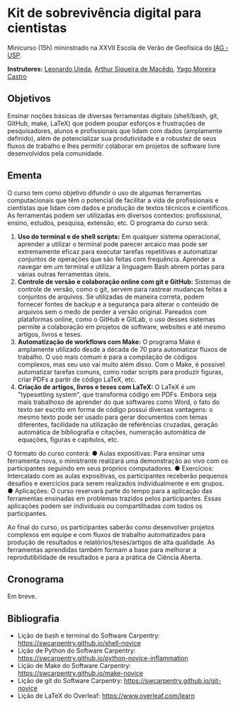 # Kit de sobrevivência digital para cientistas

Minicurso (15h) mininstrado na XXVII Escola de Verão de Geofísica do [IAG - USP](https://www.iag.usp.br/).

**Instrutores:**
[Leonardo Uieda](https://www.leouieda.com/),
[Arthur Siqueira de Macêdo](https://github.com/arthursmacedo),
[Yago Moreira Castro](https://github.com/YagoMCastro)

## Objetivos

Ensinar noções básicas de diversas ferramentas digitais (shell/bash, git, GitHub, make, LaTeX) que podem poupar
esforços e frustrações de pesquisadores, alunos e profissionais que lidam com dados (amplamente definido), além
de potencializar sua produtividade e a robustez de seus fluxos de trabalho e lhes permitir colaborar em projetos
de software livre desenvolvidos pela comunidade.

## Ementa

O curso tem como objetivo difundir o uso de algumas ferramentas computacionais que têm o potencial de facilitar
a vida de profissionais e cientistas que lidam com dados e produção de textos técnicos e científicos. As
ferramentas podem ser utilizadas em diversos contextos: profissional, ensino, estudos, pesquisa, extensão, etc.
O programa do curso será:

1. **Uso do terminal e de shell scripts:** Em qualquer sistema operacional, aprender a utilizar o terminal pode parecer arcaico mas pode ser extremamente eficaz para executar tarefas repetitivas e automatizar conjuntos de operações que são feitas com frequência. Aprender a navegar em um terminal e utilizar a linguagem Bash abrem portas para várias outras ferramentas úteis.
2. **Controle de versão e colaboração online com git e GitHub:** Sistemas de controle de versão, como o git, servem para rastrear mudanças feitas a conjuntos de arquivos. Se utilizadas de maneira correta, podem fornecer fontes de backup e a segurança para alterar o conteúdo de arquivos sem o medo de perder a versão original. Pareados com plataformas online, como o GitHub e GitLab, o uso desses sistemas permite a colaboração em projetos de software, websites e até mesmo artigos, livros e teses.
3. **Automatização de workflows com Make:** O programa Make é amplamente utilizado desde a década de 70 para automatizar fluxos de trabalho. O uso mais comum é para a compilação de códigos complexos, mas seu uso vai muito além disso. Com o Make, é possível automatizar tarefas comuns, como rodar scripts para produzir figuras, criar PDFs a partir de código LaTeX, etc.
4. **Criação de artigos, livros e teses com LaTeX:** O LaTeX é um "typesetting system", que transforma código em PDFs. Embora seja mais trabalhoso de aprender do que softwares como Word, o fato do texto ser escrito em forma de código possui diversas vantagens: o mesmo texto pode ser usado para gerar documentos com temas diferentes, facilidade na utilização de referências cruzadas, geração automática de bibliografia e citações, numeração automática de equações, figuras e capítulos, etc.

O formato do curso conterá:
● Aulas expositivas: Para ensinar uma ferramenta nova, o ministrante realizará uma demonstração ao vivo com os participantes seguindo em seus próprios computadores.
● Exercícios: Intercalado com as aulas expositivas, os participantes receberão pequenos desafios e exercícios para serem realizados individualmente e em grupos.
● Aplicações: O curso reservará parte do tempo para a aplicação das ferramentas ensinadas em problemas trazidos pelos participantes. Essas aplicações podem ser individuais ou compartilhadas com todos os participantes.

Ao final do curso, os participantes saberão como desenvolver projetos complexos em equipe e com fluxos de
trabalho automatizados para produção de resultados e relatórios/teses/artigos de alta qualidade. As ferramentas
aprendidas também formam a base para melhorar a reprodutibilidade de resultados e para a prática de Ciência
Aberta.

## Cronograma

Em breve.

## Bibliografia

* Lição de bash e terminal do Software Carpentry: https://swcarpentry.github.io/shell-novice
* Lição de Python do Software Carpentry: https://swcarpentry.github.io/python-novice-inflammation
* Lição de Make do Software Carpentry: https://swcarpentry.github.io/make-novice
* Lição de git do Software Carpentry: https://swcarpentry.github.io/git-novice
* Lição de LaTeX do Overleaf: https://www.overleaf.com/learn

